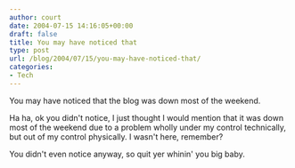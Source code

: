 ```yaml
---
author: court
date: 2004-07-15 14:16:05+00:00
draft: false
title: You may have noticed that
type: post
url: /blog/2004/07/15/you-may-have-noticed-that/
categories:
- Tech
---
```


You may have noticed that the blog was down most of the weekend.

Ha ha, ok you didn't notice, I just thought I would mention that it was down most of the weekend due to a problem wholly under my control technically, but out of my control physically.  I wasn't here, remember?

You didn't even notice anyway, so quit yer whinin' you big baby.
